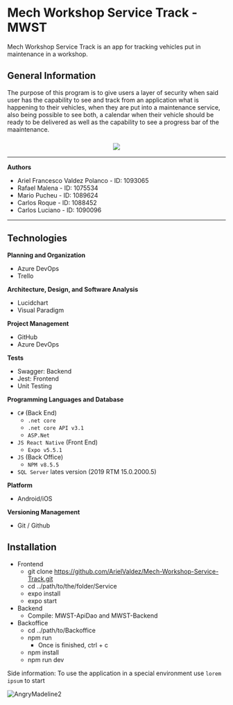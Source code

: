 # Mech Workshop Service Track - MWST
Mech Workshop Service Track is an app for tracking vehicles put in maintenance in a workshop.

## General Information
The purpose of this program is to give users a layer of security when said user has the capability to see and track from an application what is happening to their vehicles, when they are put into a maintenance service, also being possible to see both, a calendar when their vehicle should be ready to be delivered as well as the capability to see a progress bar of the maaintenance.

### <p align="center"><img src="https://user-images.githubusercontent.com/65257215/206910389-a10dea48-34f3-488b-9903-ab596779b34c.png"/></p>

***
**Authors**
* Ariel Francesco Valdez Polanco - ID: 1093065
* Rafael Malena - ID: 1075534
* Mario Pucheu - ID: 1089624
* Carlos Roque - ID: 1088452
* Carlos Luciano - ID: 1090096
***

## Technologies
**Planning and Organization**
* Azure DevOps
* Trello

**Architecture, Design, and Software Analysis**
* Lucidchart
* Visual Paradigm

**Project Management**
* GitHub
* Azure DevOps

**Tests**

* Swagger: Backend
* Jest: Frontend
* Unit Testing

**Programming Languages and Database**
* `C#` (Back End)
  * `.net core`
  * `.net core API v3.1`
  * `ASP.Net`
* `JS React Native` (Front End)
  * `Expo v5.5.1`
* `JS` (Back Office)
  * `NPM v8.5.5`
* `SQL Server` lates version (2019 RTM 15.0.2000.5)

**Platform**
* Android/iOS

**Versioning Management**
* Git / Github

## Installation
* Frontend
  * git clone https://github.com/ArielValdez/Mech-Workshop-Service-Track.git
  * cd ../path/to/the/folder/Service
  * expo install
  * expo start
* Backend
  * Compile: MWST-ApiDao and MWST-Backend
* Backoffice
  * cd ../path/to/Backoffice
  * npm run
    * Once is finished, ctrl + c
  * npm install
  * npm run dev

Side information: To use the application in a special environment use ```lorem ipsum``` to start

![AngryMadeline2](https://user-images.githubusercontent.com/65257215/183744379-e1ee0991-f5bd-4e5f-ad90-479ab0ef3929.jpg)
